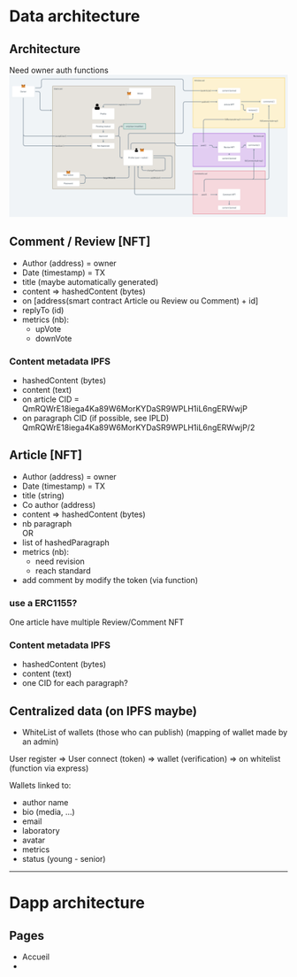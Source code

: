 # Data architecture

## Architecture

Need owner auth functions
![architecture](./architecture.png)

## Comment / Review [NFT]

- Author (address) = owner
- Date (timestamp) = TX
- title (maybe automatically generated)
- content => hashedContent (bytes)
- on [address(smart contract Article ou Review ou Comment) + id]
- replyTo (id)
- metrics (nb):
  - upVote
  - downVote

### Content metadata IPFS

- hashedContent (bytes)
- content (text)
- on article CID = QmRQWrE18iega4Ka89W6MorKYDaSR9WPLH1iL6ngERWwjP
- on paragraph CID (if possible, see IPLD) QmRQWrE18iega4Ka89W6MorKYDaSR9WPLH1iL6ngERWwjP/2

## Article [NFT]

- Author (address) = owner
- Date (timestamp) = TX
- title (string)
- Co author (address)
- content => hashedContent (bytes)
- nb paragraph  
  OR
- list of hashedParagraph
- metrics (nb):
  - need revision
  - reach standard
- add comment by modify the token (via function)

### use a ERC1155?

One article have multiple Review/Comment NFT

### Content metadata IPFS

- hashedContent (bytes)
- content (text)
- one CID for each paragraph?

## Centralized data (on IPFS maybe)

- WhiteList of wallets (those who can publish) (mapping of wallet made by an admin)

User register => User connect (token) => wallet (verification) => on whitelist (function via express)

Wallets linked to:

- author name
- bio (media, ...)
- email
- laboratory
- avatar
- metrics
- status (young - senior)

---

# Dapp architecture

## Pages

- Accueil
-
